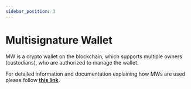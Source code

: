 ```yaml
---
sidebar_position: 3
---
```


# Multisignature Wallet

MW is a crypto wallet on the blockchain, which supports multiple owners (custodians), who are authorized to manage the wallet.

For detailed information and documentation explaining how MWs are used please follow [**this link**](https://github.com/tonlabs/ton-labs-contracts/tree/master/solidity/safemultisig). 